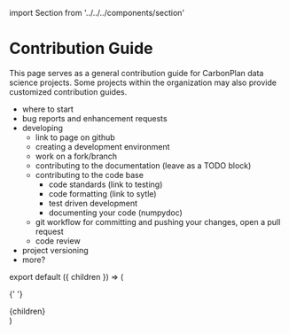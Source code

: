 import Section from '../../../components/section'

# Contribution Guide

This page serves as a general contribution guide for CarbonPlan data science projects. Some projects within the organization may also provide customized contribution guides.

- where to start
- bug reports and enhancement requests
- developing
  - link to page on github
  - creating a development environment
  - work on a fork/branch
  - contributing to the documentation (leave as a TODO block)
  - contributing to the code base
    - code standards (link to testing)
    - code formatting (link to sytle)
    - test driven development
    - documenting your code (numpydoc)
  - git workflow for committing and pushing your changes, open a pull request
  - code review
- project versioning
- more?

export default ({ children }) => (

{' '}
<Section name='contributiing'>{children}</Section>)

